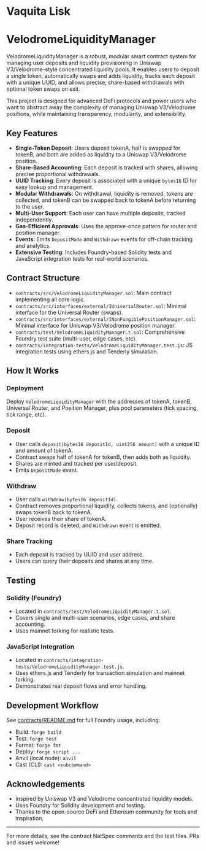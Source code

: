 # Vaquita Lisk

# VelodromeLiquidityManager

VelodromeLiquidityManager is a robust, modular smart contract system for managing user deposits and liquidity provisioning in Uniswap V3/Velodrome-style concentrated liquidity pools. It enables users to deposit a single token, automatically swaps and adds liquidity, tracks each deposit with a unique UUID, and allows precise, share-based withdrawals with optional token swaps on exit.

This project is designed for advanced DeFi protocols and power users who want to abstract away the complexity of managing Uniswap V3/Velodrome positions, while maintaining transparency, modularity, and extensibility.

## Key Features

- **Single-Token Deposit**: Users deposit tokenA, half is swapped for tokenB, and both are added as liquidity to a Uniswap V3/Velodrome position.
- **Share-Based Accounting**: Each deposit is tracked with shares, allowing precise proportional withdrawals.
- **UUID Tracking**: Every deposit is associated with a unique `bytes16` ID for easy lookup and management.
- **Modular Withdrawals**: On withdrawal, liquidity is removed, tokens are collected, and tokenB can be swapped back to tokenA before returning to the user.
- **Multi-User Support**: Each user can have multiple deposits, tracked independently.
- **Gas-Efficient Approvals**: Uses the approve-once pattern for router and position manager.
- **Events**: Emits `DepositMade` and `Withdrawn` events for off-chain tracking and analytics.
- **Extensive Testing**: Includes Foundry-based Solidity tests and JavaScript integration tests for real-world scenarios.

## Contract Structure

- `contracts/src/VelodromeLiquidityManager.sol`: Main contract implementing all core logic.
- `contracts/src/interfaces/external/IUniversalRouter.sol`: Minimal interface for the Universal Router (swaps).
- `contracts/src/interfaces/external/INonFungiblePositionManager.sol`: Minimal interface for Uniswap V3/Velodrome position manager.
- `contracts/test/VelodromeLiquidityManager.t.sol`: Comprehensive Foundry test suite (multi-user, edge cases, etc).
- `contracts/integration-tests/VelodromeLiquidityManager.test.js`: JS integration tests using ethers.js and Tenderly simulation.

## How It Works

### Deployment
Deploy `VelodromeLiquidityManager` with the addresses of tokenA, tokenB, Universal Router, and Position Manager, plus pool parameters (tick spacing, tick range, etc).

### Deposit
- User calls `deposit(bytes16 depositId, uint256 amount)` with a unique ID and amount of tokenA.
- Contract swaps half of tokenA for tokenB, then adds both as liquidity.
- Shares are minted and tracked per user/deposit.
- Emits `DepositMade` event.

### Withdraw
- User calls `withdraw(bytes16 depositId)`.
- Contract removes proportional liquidity, collects tokens, and (optionally) swaps tokenB back to tokenA.
- User receives their share of tokenA.
- Deposit record is deleted, and `Withdrawn` event is emitted.

### Share Tracking
- Each deposit is tracked by UUID and user address.
- Users can query their deposits and shares at any time.

## Testing

### Solidity (Foundry)
- Located in `contracts/test/VelodromeLiquidityManager.t.sol`.
- Covers single and multi-user scenarios, edge cases, and share accounting.
- Uses mainnet forking for realistic tests.

### JavaScript Integration
- Located in `contracts/integration-tests/VelodromeLiquidityManager.test.js`.
- Uses ethers.js and Tenderly for transaction simulation and mainnet forking.
- Demonstrates real deposit flows and error handling.

## Development Workflow

See [contracts/README.md](contracts/README.md) for full Foundry usage, including:
- Build: `forge build`
- Test: `forge test`
- Format: `forge fmt`
- Deploy: `forge script ...`
- Anvil (local node): `anvil`
- Cast (CLI): `cast <subcommand>`

## Acknowledgements
- Inspired by Uniswap V3 and Velodrome concentrated liquidity models.
- Uses Foundry for Solidity development and testing.
- Thanks to the open-source DeFi and Ethereum community for tools and inspiration.

---

For more details, see the contract NatSpec comments and the test files. PRs and issues welcome!

